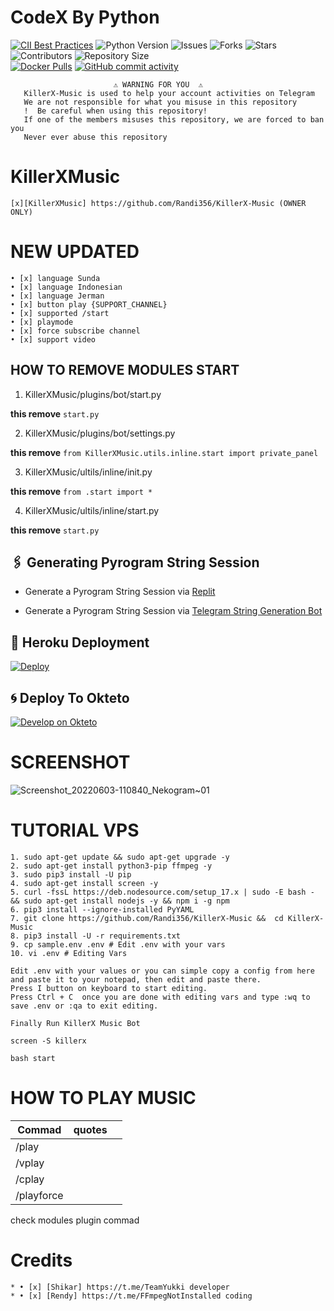 # CodeX By Python
[![CII Best Practices](https://bestpractices.coreinfrastructure.org/projects/6100/badge)](https://bestpractices.coreinfrastructure.org/projects/6100)
![Python Version](https://img.shields.io/badge/python-3.9-green?style=for-the-badge&logo=appveyor)
![Issues](https://img.shields.io/github/issues/Randi356/KillerX-Music?style=for-the-badge&logo=appveyor)
![Forks](https://img.shields.io/github/forks/Randi356/KillerX-Music?style=for-the-badge&logo=appveyor)
![Stars](https://img.shields.io/github/stars/Randi356/KillerX-Music?style=for-the-badge&logo=appveyor)
![Contributors](https://img.shields.io/github/contributors/Randi356/KillerX-Music?style=for-the-badge&logo=appveyor)
![Repository Size](https://img.shields.io/github/repo-size/Randi356/KillerX-Music?style=for-the-badge&logo=appveyor)</br>
[![Docker Pulls](https://img.shields.io/docker/pulls/rendyprojects/music)](https://hub.docker.com/r/rendyprojects/music/tags)
[![GitHub commit activity](https://img.shields.io/github/commit-activity/m/Randi356/KillerX-Music?&style=plastic&logo=github)](https://github.com/Randi356/KillerX-Music/graphs/commit-activity)
```
️                       ⚠️ WARNING FOR YOU ️ ️⚠️
   KillerX-Music is used to help your account activities on Telegram
   We are not responsible for what you misuse in this repository
   !  Be careful when using this repository!
   If one of the members misuses this repository, we are forced to ban you
   Never ever abuse this repository
```
# KillerXMusic
```
[x][KillerXMusic] https://github.com/Randi356/KillerX-Music (OWNER ONLY)
```
# NEW UPDATED
```
• [x] language Sunda
• [x] language Indonesian
• [x] language Jerman
• [x] button play {SUPPORT_CHANNEL}
• [x] supported /start
• [x] playmode 
• [x] force subscribe channel
• [x] support video
```

## HOW TO REMOVE MODULES START 

1. KillerXMusic/plugins/bot/start.py

**this remove** `start.py`

2. KillerXMusic/plugins/bot/settings.py

**this remove** `from KillerXMusic.utils.inline.start import private_panel`

3. KillerXMusic/ultils/inline/init.py

**this remove** `from .start import *`

4. KillerXMusic/ultils/inline/start.py

**this remove** `start.py`


## 🖇 Generating Pyrogram String Session

- Generate a Pyrogram String Session via [Replit](https://replit.com/@Randi356/Vegeta-String)

- Generate a Pyrogram String Session via [Telegram String Generation Bot](https://t.me/VegetaSessionBot)


## 🚀 Heroku Deployment
[![Deploy](https://www.herokucdn.com/deploy/button.svg)](https://deploy-azure.vercel.app/?src=Randi356/KillerX-Music)

## 🌀 Deploy To Okteto

[![Develop on Okteto](https://okteto.com/develop-okteto.svg)](https://cloud.okteto.com/deploy?repository=https://github.com/Randi356/KillerX-Music)

# SCREENSHOT 
![Screenshot_20220603-110840_Nekogram~01](https://user-images.githubusercontent.com/63757267/171784392-ded5a455-1dbf-42c1-aa56-3cf078551bae.png)


# TUTORIAL VPS
```
1. sudo apt-get update && sudo apt-get upgrade -y
2. sudo apt-get install python3-pip ffmpeg -y
3. sudo pip3 install -U pip
4. sudo apt-get install screen -y
5. curl -fssL https://deb.nodesource.com/setup_17.x | sudo -E bash - && sudo apt-get install nodejs -y && npm i -g npm
6. pip3 install --ignore-installed PyYAML 
7. git clone https://github.com/Randi356/KillerX-Music &&  cd KillerX-Music
8. pip3 install -U -r requirements.txt
9. cp sample.env .env # Edit .env with your vars
10. vi .env # Editing Vars

Edit .env with your values or you can simple copy a config from here and paste it to your notepad, then edit and paste there.
Press I button on keyboard to start editing.
Press Ctrl + C  once you are done with editing vars and type :wq to save .env or :qa to exit editing.

Finally Run KillerX Music Bot

screen -S killerx

bash start
```
# HOW TO PLAY MUSIC 

| Commad | quotes| | 
|-|-------|-------|
| /play  |        | 
| /vplay |        | 
| /cplay |        | 
| /playforce|     | 

check modules plugin commad



# Credits
```
* • [x] [Shikar] https://t.me/TeamYukki developer 
* • [x] [Rendy] https://t.me/FFmpegNotInstalled coding
```
